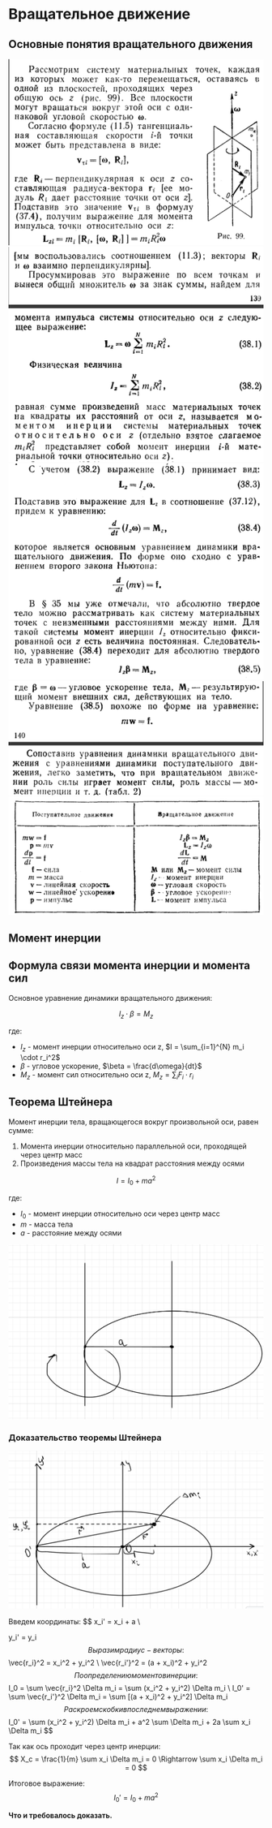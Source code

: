 
# Вращательное движение

## Основные понятия вращательного движения

![alt text](image-2.png)
![alt text](image-3.png)
![alt text](image-4.png)
![alt text](image-5.png)
![alt text](image-6.png)

## Момент инерции

## Формула связи момента инерции и момента сил

Основное уравнение динамики вращательного движения:

$$
I_z \cdot \beta = M_z
$$

где:
- $I_z$ - момент инерции относительно оси z, $I = \sum_{i=1}^{N} m_i \cdot r_i^2$
- $\beta$ - угловое ускорение, $\beta = \frac{d\omega}{dt}$
- $M_z$ - момент сил относительно оси z, $M_z = \sum_{i} F_i \cdot r_i$

## Теорема Штейнера

Момент инерции тела, вращающегося вокруг произвольной оси, равен сумме:
1. Момента инерции относительно параллельной оси, проходящей через центр масс
2. Произведения массы тела на квадрат расстояния между осями

$$
I = I_0 + m a^2
$$

где:
- $I_0$ - момент инерции относительно оси через центр масс
- $m$ - масса тела
- $a$ - расстояние между осями

![alt text](image.png)

### Доказательство теоремы Штейнера

![alt text](image-1.png)

Введем координаты:
$$
x_i' = x_i + a \\

y_i' = y_i
$$
Выразим радиус-векторы:
$$
\vec{r_i}^2 = x_i^2 + y_i^2 \\
\vec{r_i'}^2 = (a + x_i)^2 + y_i^2
$$
По определению моментов инерции:
$$
I_0 = \sum \vec{r_i}^2 \Delta m_i = \sum (x_i^2 + y_i^2) \Delta m_i \\
I_0' = \sum \vec{r_i'}^2 \Delta m_i = \sum [(a + x_i)^2 + y_i^2] \Delta m_i
$$
Раскроем скобки в последнем выражении:
$$
I_0' = \sum (x_i^2 + y_i^2) \Delta m_i + a^2 \sum \Delta m_i + 2a \sum x_i \Delta m_i
$$

Так как ось проходит через центр инерции:
$$
X_c = \frac{1}{m} \sum x_i \Delta m_i = 0 \Rightarrow \sum x_i \Delta m_i = 0
$$

Итоговое выражение:
$$
I_0' = I_0 + m a^2
$$

$\textbf{Что и требовалось доказать.}$